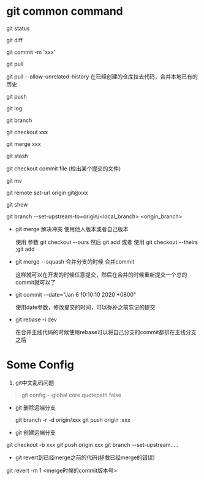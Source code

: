 # git common command

git status 

git diff

git commit -m 'xxx'

git pull

git pull --allow-unrelated-history 在已经创建的仓库拉去代码，合并本地已有的历史

git push

git log

git branch

git checkout xxx 

git merge xxx 

git stash

git checkout commit file  (检出某个提交的文件)

git mv

git remote set-url origin git@xxx

git show

git branch --set-upstream-to=origin/<local_branch> <origin_branch>



- git merge 解决冲突 使用他人版本或者自己版本

   使用 参数 git checkout --ours <file>
   然后 git add
   或者
   使用 git checkout --theirs <file>;git add

- git merge --squash 合并分支的时候 合并commit

  这样就可以在开发的时候任意提交，然后在合并的时候重新提交一个总的commit就可以了

- git commit --date="Jan 6 10:10:10 2020 +0800"

   使用date参数，修改提交的时间，可以弥补之前忘记的提交

- git rebase -i dev

  在合并主线代码的时候使用rebase可以将自己分支的commit都排在主线分支之后

# Some Config

1. git中文乱码问题

> git config --global core.quotepath false


- git 删除远端分支

  git branch -r -d origin/xxx
  git push origin :xxx


- git 创建远端分支

git checkout -b xxx
git push origin xxx
git branch --set-upstream.....

- git revert到已经merge之前的代码(拯救已经merge的错误)

git revert -m 1 <merge时候的commit版本号>